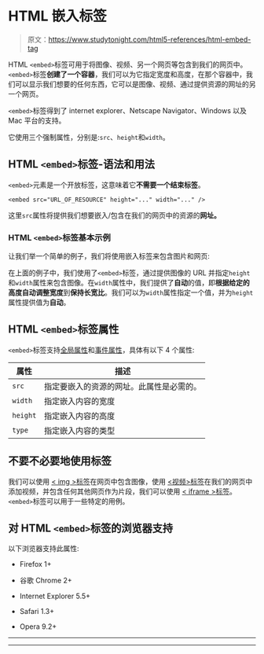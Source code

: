 # HTML 嵌入标签

> 原文：<https://www.studytonight.com/html5-references/html-embed-tag>

HTML `<embed>`标签可用于将图像、视频、另一个网页等包含到我们的网页中。`<embed>`标签**创建了一个容器**，我们可以为它指定宽度和高度，在那个容器中，我们可以显示我们想要的任何东西，它可以是图像、视频、通过提供资源的网址的另一个网页。

`<embed>`标签得到了 internet explorer、Netscape Navigator、Windows 以及 Mac 平台的支持。

它使用三个强制属性，分别是:`src`、`height`和`width`。

## HTML `<embed>`标签-语法和用法

`<embed>`元素是一个开放标签，这意味着它**不需要一个结束标签**。

```
<embed src="URL_OF_RESOURCE" height="..." width="..." />
```

这里`src`属性将提供我们想要嵌入/包含在我们的网页中的资源的**网址。**

### HTML `<embed>`标签基本示例

让我们举一个简单的例子，我们将使用嵌入标签来包含图片和网页:

在上面的例子中，我们使用了`<embed>`标签，通过提供图像的 URL 并指定`height`和`width`属性来包含图像。在`width`属性中，我们提供了**自动**的值，即**根据给定的高度自动调整宽度**到**保持长宽比**。我们可以为`width`属性指定一个值，并为`height`属性提供值为**自动**。

## HTML `<embed>`标签属性

`<embed>`标签支持[全局属性](https://www.studytonight.com/html5-references/html-global-attributes)和[事件属性](https://www.studytonight.com/html5-references/html-event-attributes)，具体有以下 4 个属性:

| 属性 | 描述 |
| --- | --- |
| `src` | 指定要嵌入的资源的网址。此属性是必需的。 |
| `width` | 指定嵌入内容的宽度 |
| `height` | 指定嵌入内容的高度 |
| `type` | 指定嵌入内容的类型 |

## 不要不必要地使用<embed>标签

我们可以使用 [< img >标签](https://www.studytonight.com/html5-references/html-img-tag)在网页中包含图像，使用 [<视频>标签](https://www.studytonight.com/html5-references/html-video-tag)在我们的网页中添加视频，并包含任何其他网页作为片段，我们可以使用 [< iframe >标签](https://www.studytonight.com/html5-references/html-iframe-tag)。`<embed>`标签可以用于一些特定的用例。

## 对 HTML `<embed>`标签的浏览器支持

以下浏览器支持此属性:

*   Firefox 1+

*   谷歌 Chrome 2+

*   Internet Explorer 5.5+

*   Safari 1.3+

*   Opera 9.2+

* * *

* * *